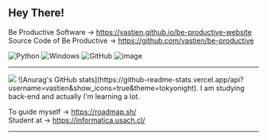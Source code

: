 ## Hey There!

  Be Productive Software → https://vastien.github.io/be-productive-website                           
  Source Code of Be Productive → https://github.com/vastien/be-productive
  
  ![Python](https://img.shields.io/badge/python-3670A0?style=for-the-badge&logo=python&logoColor=ffdd54) ![Windows](https://img.shields.io/badge/Windows-0078D6?style=for-the-badge&logo=windows&logoColor=white) ![GitHub](https://img.shields.io/badge/github-%23121011.svg?style=for-the-badge&logo=github&logoColor=white) ![image](https://img.shields.io/badge/GIT-E44C30?style=for-the-badge&logo=git&logoColor=white)

___________________________________________________________________________________________________________________________________________________________

<img src="https://github-readme-streak-stats.herokuapp.com/?user=vastien">
![Anurag's GitHub stats](https://github-readme-stats.vercel.app/api?username=vastien&show_icons=true&theme=tokyonight).                  
I am studying back-end and actually I'm learning a lot. 

To guide myself → https://roadmap.sh/                                                                                                                                                                                                                                                                                                                     
Student at → https://informatica.usach.cl/       

___________________________________________________________________________________________________________________________________________________________


